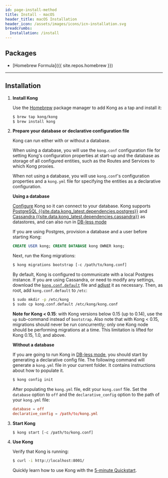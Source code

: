 ```yaml
---
id: page-install-method
title: Install - macOS
header_title: macOS Installation
header_icon: /assets/images/icons/icn-installation.svg
breadcrumbs:
  Installation: /install
---
```


## Packages

- [Homebrew Formula]({{ site.repos.homebrew }})

----

## Installation





1. **Install Kong**

    Use the [Homebrew](https://brew.sh/) package manager to add Kong as a tap and install it:

    ```bash
    $ brew tap kong/kong
    $ brew install kong
    ```

1. **Prepare your database or declarative configuration file**

    Kong can run either with or without a database.

    When using a database, you will use the `kong.conf` configuration file for setting Kong's
    configuration properties at start-up and the database as storage of all configured entities,
    such as the Routes and Services to which Kong proxies.

    When not using a database, you will use `kong.conf`'s configuration properties and a `kong.yml`
    file for specifying the entities as a declarative configuration.

    **Using a database**

    [Configure][configuration] Kong so it can connect to your database. Kong supports
    [PostgreSQL {{site.data.kong_latest.dependencies.postgres}}](http://www.postgresql.org/) and
    [Cassandra {{site.data.kong_latest.dependencies.cassandra}}](http://cassandra.apache.org/) as datastores, and
    can also run in [DB-less mode](/gateway-oss/latest/db-less-and-declarative-config/)

    If you are using Postgres, provision a database and a user before starting Kong:

    ```sql
    CREATE USER kong; CREATE DATABASE kong OWNER kong;
    ```

    Next, run the Kong migrations:

    ```bash
    $ kong migrations bootstrap [-c /path/to/kong.conf]
    ```
    By default, Kong is configured to communicate with a local Postgres instance.
    If you are using Cassandra, or need to modify any settings, download the [`kong.conf.default`](https://raw.githubusercontent.com/Kong/kong/master/kong.conf.default) file and [adjust][configuration] it as necessary.
    Then, as root, add `kong.conf.default` to `/etc`:

    ```bash
    $ sudo mkdir -p /etc/kong
    $ sudo cp kong.conf.default /etc/kong/kong.conf
    ```

    **Note for Kong < 0.15**: with Kong versions below 0.15 (up to 0.14), use
    the `up` sub-command instead of `bootstrap`. Also note that with Kong <
    0.15, migrations should never be run concurrently; only one Kong node
    should be performing migrations at a time. This limitation is lifted for
    Kong 0.15, 1.0, and above.

    **Without a database**

    If you are going to run Kong in [DB-less mode](/gateway-oss/latest/db-less-and-declarative-config/),
    you should start by generating a declarative config file. The following command will generate a `kong.yml`
    file in your current folder. It contains instructions about how to populate it.

    ``` bash
    $ kong config init
    ```

    After populating the `kong.yml` file, edit your `kong.conf` file. Set the `database` option
    to `off` and the `declarative_config` option to the path of your `kong.yml` file:

    ``` conf
    database = off
    declarative_config = /path/to/kong.yml
    ```

1. **Start Kong**

    ```bash
    $ kong start [-c /path/to/kong.conf]
    ```

1. **Use Kong**

    Verify that Kong is running:

    ```bash
    $ curl -i http://localhost:8001/
    ```

    Quickly learn how to use Kong with the [5-minute Quickstart](/gateway-oss/latest/getting-started/quickstart).

[configuration]: /gateway-oss/latest/configuration#database
